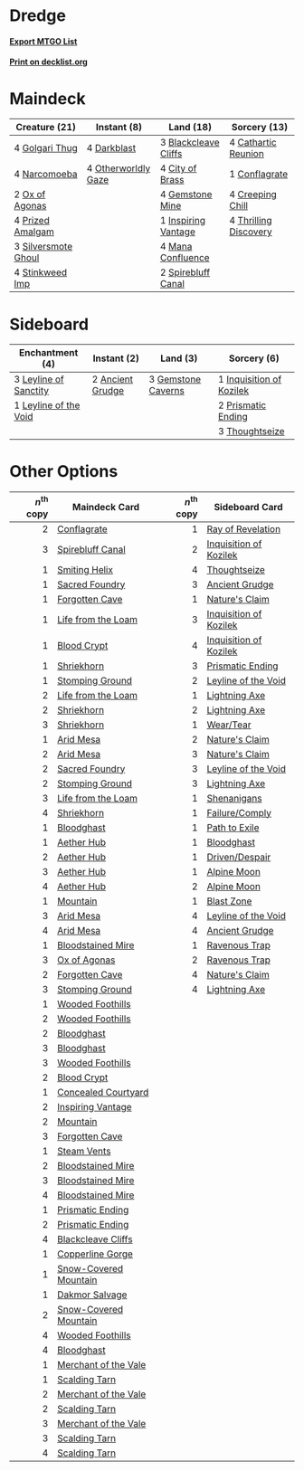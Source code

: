 # Dredge

#### [Export MTGO List](../collection/Dredge/Dredge.txt)
#### [Print on decklist.org](http://decklist.org/?deckmain=3%09Blackcleave%20Cliffs%0A4%09Cathartic%20Reunion%0A4%09City%20of%20Brass%0A1%09Conflagrate%0A4%09Creeping%20Chill%0A4%09Darkblast%0A4%09Gemstone%20Mine%0A4%09Golgari%20Thug%0A1%09Inspiring%20Vantage%0A4%09Mana%20Confluence%0A4%09Narcomoeba%0A4%09Otherworldly%20Gaze%0A2%09Ox%20of%20Agonas%0A4%09Prized%20Amalgam%0A3%09Silversmote%20Ghoul%0A2%09Spirebluff%20Canal%0A4%09Stinkweed%20Imp%0A4%09Thrilling%20Discovery&deckside=2%09Ancient%20Grudge%0A3%09Gemstone%20Caverns%0A1%09Inquisition%20of%20Kozilek%0A3%09Leyline%20of%20Sanctity%0A1%09Leyline%20of%20the%20Void%0A2%09Prismatic%20Ending%0A3%09Thoughtseize)
# Maindeck

|                                        Creature (21)                                         |                                         Instant (8)                                          |                                           Land (18)                                           |                                          Sorcery (13)                                          |
|----------------------------------------------------------------------------------------------|----------------------------------------------------------------------------------------------|-----------------------------------------------------------------------------------------------|------------------------------------------------------------------------------------------------|
|4 [Golgari Thug](http://gatherer.wizards.com/Pages/Card/Details.aspx?multiverseid=292953)     |4 [Darkblast](http://gatherer.wizards.com/Pages/Card/Details.aspx?multiverseid=456055)        |3 [Blackcleave Cliffs](http://gatherer.wizards.com/Pages/Card/Details.aspx?multiverseid=209401)|4 [Cathartic Reunion](http://gatherer.wizards.com/Pages/Card/Details.aspx?multiverseid=417682)  |
|4 [Narcomoeba](http://gatherer.wizards.com/Pages/Card/Details.aspx?multiverseid=136140)       |4 [Otherworldly Gaze](http://gatherer.wizards.com/Pages/Card/Details.aspx?multiverseid=534831)|4 [City of Brass](http://gatherer.wizards.com/Pages/Card/Details.aspx?multiverseid=4178)       |1 [Conflagrate](http://gatherer.wizards.com/Pages/Card/Details.aspx?multiverseid=114909)        |
|2 [Ox of Agonas](http://gatherer.wizards.com/Pages/Card/Details.aspx?multiverseid=476398)     |                                                                                              |4 [Gemstone Mine](http://gatherer.wizards.com/Pages/Card/Details.aspx?multiverseid=109761)     |4 [Creeping Chill](http://gatherer.wizards.com/Pages/Card/Details.aspx?multiverseid=452816)     |
|4 [Prized Amalgam](http://gatherer.wizards.com/Pages/Card/Details.aspx?multiverseid=410014)   |                                                                                              |1 [Inspiring Vantage](http://gatherer.wizards.com/Pages/Card/Details.aspx?multiverseid=417819) |4 [Thrilling Discovery](http://gatherer.wizards.com/Pages/Card/Details.aspx?multiverseid=513735)|
|3 [Silversmote Ghoul](http://gatherer.wizards.com/Pages/Card/Details.aspx?multiverseid=485445)|                                                                                              |4 [Mana Confluence](http://gatherer.wizards.com/Pages/Card/Details.aspx?multiverseid=409573)   |                                                                                                |
|4 [Stinkweed Imp](http://gatherer.wizards.com/Pages/Card/Details.aspx?multiverseid=193870)    |                                                                                              |2 [Spirebluff Canal](http://gatherer.wizards.com/Pages/Card/Details.aspx?multiverseid=417822)  |                                                                                                |


# Sideboard

|                                        Enchantment (4)                                         |                                        Instant (2)                                        |                                          Land (3)                                           |                                            Sorcery (6)                                            |
|------------------------------------------------------------------------------------------------|-------------------------------------------------------------------------------------------|---------------------------------------------------------------------------------------------|---------------------------------------------------------------------------------------------------|
|3 [Leyline of Sanctity](http://gatherer.wizards.com/Pages/Card/Details.aspx?multiverseid=204993)|2 [Ancient Grudge](http://gatherer.wizards.com/Pages/Card/Details.aspx?multiverseid=235600)|3 [Gemstone Caverns](http://gatherer.wizards.com/Pages/Card/Details.aspx?multiverseid=122094)|1 [Inquisition of Kozilek](http://gatherer.wizards.com/Pages/Card/Details.aspx?multiverseid=416897)|
|1 [Leyline of the Void](http://gatherer.wizards.com/Pages/Card/Details.aspx?multiverseid=107682)|                                                                                           |                                                                                             |2 [Prismatic Ending](http://gatherer.wizards.com/Pages/Card/Details.aspx?multiverseid=522101)      |
|                                                                                                |                                                                                           |                                                                                             |3 [Thoughtseize](http://gatherer.wizards.com/Pages/Card/Details.aspx?multiverseid=438676)          |


# Other Options

|*n*<sup>th</sup> copy|                                         Maindeck Card                                          |*n*<sup>th</sup> copy|                                         Sideboard Card                                          |
|--------------------:|------------------------------------------------------------------------------------------------|--------------------:|-------------------------------------------------------------------------------------------------|
|                    2|[Conflagrate](http://gatherer.wizards.com/Pages/Card/Details.aspx?multiverseid=114909)          |                    1|[Ray of Revelation](http://gatherer.wizards.com/Pages/Card/Details.aspx?multiverseid=245288)     |
|                    3|[Spirebluff Canal](http://gatherer.wizards.com/Pages/Card/Details.aspx?multiverseid=417822)     |                    2|[Inquisition of Kozilek](http://gatherer.wizards.com/Pages/Card/Details.aspx?multiverseid=416897)|
|                    1|[Smiting Helix](http://gatherer.wizards.com/Pages/Card/Details.aspx?multiverseid=464058)        |                    4|[Thoughtseize](http://gatherer.wizards.com/Pages/Card/Details.aspx?multiverseid=438676)          |
|                    1|[Sacred Foundry](http://gatherer.wizards.com/Pages/Card/Details.aspx?multiverseid=405106)       |                    3|[Ancient Grudge](http://gatherer.wizards.com/Pages/Card/Details.aspx?multiverseid=235600)        |
|                    1|[Forgotten Cave](http://gatherer.wizards.com/Pages/Card/Details.aspx?multiverseid=376344)       |                    1|[Nature's Claim](http://gatherer.wizards.com/Pages/Card/Details.aspx?multiverseid=382316)        |
|                    1|[Life from the Loam](http://gatherer.wizards.com/Pages/Card/Details.aspx?multiverseid=338409)   |                    3|[Inquisition of Kozilek](http://gatherer.wizards.com/Pages/Card/Details.aspx?multiverseid=416897)|
|                    1|[Blood Crypt](http://gatherer.wizards.com/Pages/Card/Details.aspx?multiverseid=97102)           |                    4|[Inquisition of Kozilek](http://gatherer.wizards.com/Pages/Card/Details.aspx?multiverseid=416897)|
|                    1|[Shriekhorn](http://gatherer.wizards.com/Pages/Card/Details.aspx?multiverseid=213786)           |                    3|[Prismatic Ending](http://gatherer.wizards.com/Pages/Card/Details.aspx?multiverseid=522101)      |
|                    1|[Stomping Ground](http://gatherer.wizards.com/Pages/Card/Details.aspx?multiverseid=405110)      |                    2|[Leyline of the Void](http://gatherer.wizards.com/Pages/Card/Details.aspx?multiverseid=107682)   |
|                    2|[Life from the Loam](http://gatherer.wizards.com/Pages/Card/Details.aspx?multiverseid=338409)   |                    1|[Lightning Axe](http://gatherer.wizards.com/Pages/Card/Details.aspx?multiverseid=409925)         |
|                    2|[Shriekhorn](http://gatherer.wizards.com/Pages/Card/Details.aspx?multiverseid=213786)           |                    2|[Lightning Axe](http://gatherer.wizards.com/Pages/Card/Details.aspx?multiverseid=409925)         |
|                    3|[Shriekhorn](http://gatherer.wizards.com/Pages/Card/Details.aspx?multiverseid=213786)           |                    1|[Wear/Tear](http://gatherer.wizards.com/Pages/Card/Details.aspx?multiverseid=368950)             |
|                    1|[Arid Mesa](http://gatherer.wizards.com/Pages/Card/Details.aspx?multiverseid=405092)            |                    2|[Nature's Claim](http://gatherer.wizards.com/Pages/Card/Details.aspx?multiverseid=382316)        |
|                    2|[Arid Mesa](http://gatherer.wizards.com/Pages/Card/Details.aspx?multiverseid=405092)            |                    3|[Nature's Claim](http://gatherer.wizards.com/Pages/Card/Details.aspx?multiverseid=382316)        |
|                    2|[Sacred Foundry](http://gatherer.wizards.com/Pages/Card/Details.aspx?multiverseid=405106)       |                    3|[Leyline of the Void](http://gatherer.wizards.com/Pages/Card/Details.aspx?multiverseid=107682)   |
|                    2|[Stomping Ground](http://gatherer.wizards.com/Pages/Card/Details.aspx?multiverseid=405110)      |                    3|[Lightning Axe](http://gatherer.wizards.com/Pages/Card/Details.aspx?multiverseid=409925)         |
|                    3|[Life from the Loam](http://gatherer.wizards.com/Pages/Card/Details.aspx?multiverseid=338409)   |                    1|[Shenanigans](http://gatherer.wizards.com/Pages/Card/Details.aspx?multiverseid=464095)           |
|                    4|[Shriekhorn](http://gatherer.wizards.com/Pages/Card/Details.aspx?multiverseid=213786)           |                    1|[Failure/Comply](http://gatherer.wizards.com/Pages/Card/Details.aspx?multiverseid=426923)        |
|                    1|[Bloodghast](http://gatherer.wizards.com/Pages/Card/Details.aspx?multiverseid=438648)           |                    1|[Path to Exile](http://gatherer.wizards.com/Pages/Card/Details.aspx?multiverseid=220511)         |
|                    1|[Aether Hub](http://gatherer.wizards.com/Pages/Card/Details.aspx?multiverseid=417815)           |                    1|[Bloodghast](http://gatherer.wizards.com/Pages/Card/Details.aspx?multiverseid=438648)            |
|                    2|[Aether Hub](http://gatherer.wizards.com/Pages/Card/Details.aspx?multiverseid=417815)           |                    1|[Driven/Despair](http://gatherer.wizards.com/Pages/Card/Details.aspx?multiverseid=430846)        |
|                    3|[Aether Hub](http://gatherer.wizards.com/Pages/Card/Details.aspx?multiverseid=417815)           |                    1|[Alpine Moon](http://gatherer.wizards.com/Pages/Card/Details.aspx?multiverseid=447264)           |
|                    4|[Aether Hub](http://gatherer.wizards.com/Pages/Card/Details.aspx?multiverseid=417815)           |                    2|[Alpine Moon](http://gatherer.wizards.com/Pages/Card/Details.aspx?multiverseid=447264)           |
|                    1|[Mountain](http://gatherer.wizards.com/Pages/Card/Details.aspx?multiverseid=439859)             |                    1|[Blast Zone](http://gatherer.wizards.com/Pages/Card/Details.aspx?multiverseid=461171)            |
|                    3|[Arid Mesa](http://gatherer.wizards.com/Pages/Card/Details.aspx?multiverseid=405092)            |                    4|[Leyline of the Void](http://gatherer.wizards.com/Pages/Card/Details.aspx?multiverseid=107682)   |
|                    4|[Arid Mesa](http://gatherer.wizards.com/Pages/Card/Details.aspx?multiverseid=405092)            |                    4|[Ancient Grudge](http://gatherer.wizards.com/Pages/Card/Details.aspx?multiverseid=235600)        |
|                    1|[Bloodstained Mire](http://gatherer.wizards.com/Pages/Card/Details.aspx?multiverseid=405094)    |                    1|[Ravenous Trap](http://gatherer.wizards.com/Pages/Card/Details.aspx?multiverseid=197537)         |
|                    3|[Ox of Agonas](http://gatherer.wizards.com/Pages/Card/Details.aspx?multiverseid=476398)         |                    2|[Ravenous Trap](http://gatherer.wizards.com/Pages/Card/Details.aspx?multiverseid=197537)         |
|                    2|[Forgotten Cave](http://gatherer.wizards.com/Pages/Card/Details.aspx?multiverseid=376344)       |                    4|[Nature's Claim](http://gatherer.wizards.com/Pages/Card/Details.aspx?multiverseid=382316)        |
|                    3|[Stomping Ground](http://gatherer.wizards.com/Pages/Card/Details.aspx?multiverseid=405110)      |                    4|[Lightning Axe](http://gatherer.wizards.com/Pages/Card/Details.aspx?multiverseid=409925)         |
|                    1|[Wooded Foothills](http://gatherer.wizards.com/Pages/Card/Details.aspx?multiverseid=405116)     |                     |                                                                                                 |
|                    2|[Wooded Foothills](http://gatherer.wizards.com/Pages/Card/Details.aspx?multiverseid=405116)     |                     |                                                                                                 |
|                    2|[Bloodghast](http://gatherer.wizards.com/Pages/Card/Details.aspx?multiverseid=438648)           |                     |                                                                                                 |
|                    3|[Bloodghast](http://gatherer.wizards.com/Pages/Card/Details.aspx?multiverseid=438648)           |                     |                                                                                                 |
|                    3|[Wooded Foothills](http://gatherer.wizards.com/Pages/Card/Details.aspx?multiverseid=405116)     |                     |                                                                                                 |
|                    2|[Blood Crypt](http://gatherer.wizards.com/Pages/Card/Details.aspx?multiverseid=97102)           |                     |                                                                                                 |
|                    1|[Concealed Courtyard](http://gatherer.wizards.com/Pages/Card/Details.aspx?multiverseid=417818)  |                     |                                                                                                 |
|                    2|[Inspiring Vantage](http://gatherer.wizards.com/Pages/Card/Details.aspx?multiverseid=417819)    |                     |                                                                                                 |
|                    2|[Mountain](http://gatherer.wizards.com/Pages/Card/Details.aspx?multiverseid=439859)             |                     |                                                                                                 |
|                    3|[Forgotten Cave](http://gatherer.wizards.com/Pages/Card/Details.aspx?multiverseid=376344)       |                     |                                                                                                 |
|                    1|[Steam Vents](http://gatherer.wizards.com/Pages/Card/Details.aspx?multiverseid=405109)          |                     |                                                                                                 |
|                    2|[Bloodstained Mire](http://gatherer.wizards.com/Pages/Card/Details.aspx?multiverseid=405094)    |                     |                                                                                                 |
|                    3|[Bloodstained Mire](http://gatherer.wizards.com/Pages/Card/Details.aspx?multiverseid=405094)    |                     |                                                                                                 |
|                    4|[Bloodstained Mire](http://gatherer.wizards.com/Pages/Card/Details.aspx?multiverseid=405094)    |                     |                                                                                                 |
|                    1|[Prismatic Ending](http://gatherer.wizards.com/Pages/Card/Details.aspx?multiverseid=522101)     |                     |                                                                                                 |
|                    2|[Prismatic Ending](http://gatherer.wizards.com/Pages/Card/Details.aspx?multiverseid=522101)     |                     |                                                                                                 |
|                    4|[Blackcleave Cliffs](http://gatherer.wizards.com/Pages/Card/Details.aspx?multiverseid=209401)   |                     |                                                                                                 |
|                    1|[Copperline Gorge](http://gatherer.wizards.com/Pages/Card/Details.aspx?multiverseid=209408)     |                     |                                                                                                 |
|                    1|[Snow-Covered Mountain](http://gatherer.wizards.com/Pages/Card/Details.aspx?multiverseid=121233)|                     |                                                                                                 |
|                    1|[Dakmor Salvage](http://gatherer.wizards.com/Pages/Card/Details.aspx?multiverseid=292984)       |                     |                                                                                                 |
|                    2|[Snow-Covered Mountain](http://gatherer.wizards.com/Pages/Card/Details.aspx?multiverseid=121233)|                     |                                                                                                 |
|                    4|[Wooded Foothills](http://gatherer.wizards.com/Pages/Card/Details.aspx?multiverseid=405116)     |                     |                                                                                                 |
|                    4|[Bloodghast](http://gatherer.wizards.com/Pages/Card/Details.aspx?multiverseid=438648)           |                     |                                                                                                 |
|                    1|[Merchant of the Vale](http://gatherer.wizards.com/Pages/Card/Details.aspx?multiverseid=473093) |                     |                                                                                                 |
|                    1|[Scalding Tarn](http://gatherer.wizards.com/Pages/Card/Details.aspx?multiverseid=405107)        |                     |                                                                                                 |
|                    2|[Merchant of the Vale](http://gatherer.wizards.com/Pages/Card/Details.aspx?multiverseid=473093) |                     |                                                                                                 |
|                    2|[Scalding Tarn](http://gatherer.wizards.com/Pages/Card/Details.aspx?multiverseid=405107)        |                     |                                                                                                 |
|                    3|[Merchant of the Vale](http://gatherer.wizards.com/Pages/Card/Details.aspx?multiverseid=473093) |                     |                                                                                                 |
|                    3|[Scalding Tarn](http://gatherer.wizards.com/Pages/Card/Details.aspx?multiverseid=405107)        |                     |                                                                                                 |
|                    4|[Scalding Tarn](http://gatherer.wizards.com/Pages/Card/Details.aspx?multiverseid=405107)        |                     |                                                                                                 |

